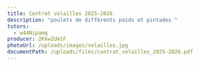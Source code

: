 ```yaml
---
title: Contrat volailles 2025-2026
description: "poulets de différents poids et pintades "
tutors:
  - w44Nipamq
producer: 2Kkw2Um1F
photoUrl: /uploads/images/volailles.jpg
documentPath: /uploads/files/contrat_volailles_2025-2026.pdf
---
```

